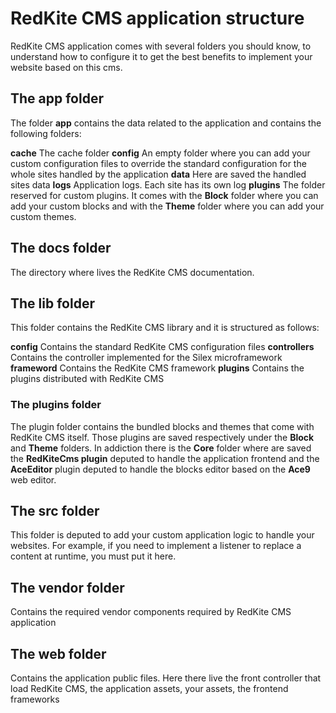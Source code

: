 # RedKite CMS application structure
RedKite CMS application comes with several folders you should know, to understand how to configure it to get the best benefits to implement your website based on this cms.

## The app folder
The folder **app** contains the data related to the application and contains the following folders:

**cache** The cache folder
**config** An empty folder where you can add your custom configuration files to override the standard configuration for the whole sites handled by the application
**data** Here are saved the handled sites data
**logs** Application logs. Each site has its own log
**plugins** The folder reserved for custom plugins. It comes with the **Block** folder where you can add your custom blocks and with the **Theme** folder where you can add your custom themes.

## The docs folder
The directory where lives the RedKite CMS documentation.

## The lib folder
This folder contains the RedKite CMS library and it is structured as follows:

**config** Contains the standard RedKite CMS configuration files
**controllers** Contains the controller implemented for the Silex microframework
**frameword** Contains the RedKite CMS framework
**plugins** Contains the plugins distributed with RedKite CMS

### The plugins folder
The plugin folder contains the bundled blocks and themes that come with RedKite CMS itself. Those plugins are saved respectively under the **Block** and **Theme** folders. In addiction there is the **Core** folder where are saved the **RedKiteCms plugin** deputed to handle the application frontend and the **AceEditor** plugin deputed to handle the blocks editor based on the **Ace9** web editor.

## The src folder
This folder is deputed to add your custom application logic to handle your websites. For example, if you need to implement a listener to replace a content at runtime, you must put it here.

## The vendor folder
Contains the required vendor components required by RedKite CMS application

## The web folder
Contains the application public files. Here there live the front controller that load RedKite CMS, the application assets, your assets, the frontend frameworks